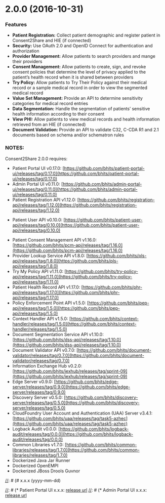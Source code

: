 <a name="2.0.0"></a>
# 2.0.0 (2016-10-31)

### Features

* **Patient Registration:** Collect patient demographic and register patient in Consent2Share and HIE (if connected)
* **Security:** Use OAuth 2.0 and OpenID Connect for authentication and authorization
* **Provider Management:** Allow patients to search providers and mange their providers
* **Consent Management:** Allow patients to create, sign, and revoke consent policies that determine the level of privacy applied to the patient’s health record when it is shared between providers
* **Try Policy:** Allow patients to Try Their Policy against their medical record or a sample medical record in order to view the segmented medical record
* **Value Set Management:** Provide an API to determine sensitivity categories for medical record entries
* **Data Segmentation:** Handle the segmentation of patients’ sensitive health information according to their consent
* **View PHI:** Allow patients to view medical records and health information retrieved from an HIE (if connected)
* **Document Validation:** Provide an API to validate C32, C-CDA R1 and 2.1 documents based on schema and/or schematron rules

### NOTES:

Consent2Share 2.0.0 requires:

* Patient Portal UI v0.17.0: [https://github.com/bhits/patient-portal-ui/releases/tag/0.17.0](https://github.com/bhits/patient-portal-ui/releases/tag/0.17.0)
* Admin Portal UI v0.11.0: [https://github.com/bhits/admin-portal-ui/releases/tag/0.11.0](https://github.com/bhits/admin-portal-ui/releases/tag/0.11.0)
* Patient Registration API v1.12.0: [https://github.com/bhits/registration-api/releases/tag/1.12.0](https://github.com/bhits/registration-api/releases/tag/1.12.0)
+ Patient User API v0.10.0: [https://github.com/bhits/patient-user-api/releases/tag/0.10.0](https://github.com/bhits/patient-user-api/releases/tag/0.10.0)
* Patient Consent Management API v1.16.0: [https://github.com/bhits/pcm-api/releases/tag/1.16.0](https://github.com/bhits/pcm-api/releases/tag/1.16.0)
* Provider Lookup Service API v1.8.0: [https://github.com/bhits/pls-api/releases/tag/1.8.0](https://github.com/bhits/pls-api/releases/tag/1.8.0)
* Try My Policy API v1.11.0: [https://github.com/bhits/try-policy-api/releases/tag/1.11.0](https://github.com/bhits/try-policy-api/releases/tag/1.11.0)
* Patient Health Record API v1.17.0: [https://github.com/bhits/phr-api/releases/tag/1.17.0](https://github.com/bhits/phr-api/releases/tag/1.17.0)
* Policy Enforcement Point API v1.5.0: [https://github.com/bhits/pep-api/releases/tag/1.5.0](https://github.com/bhits/pep-api/releases/tag/1.5.0)
* Context Handler API v1.5.0: [https://github.com/bhits/context-handler/releases/tag/1.5.0](https://github.com/bhits/context-handler/releases/tag/1.5.0)
* Document Segmentation Service API v1.10.0: [https://github.com/bhits/dss-api/releases/tag/1.10.0](https://github.com/bhits/dss-api/releases/tag/1.10.0)
* Document Validator API v0.7.0: [https://github.com/bhits/document-validator/releases/tag/0.7.0](https://github.com/bhits/document-validator/releases/tag/0.7.0)
* Information Exchange Hub v0.2.0: [https://github.com/bhits/iexhub/releases/tag/sprint-09](https://github.com/bhits/iexhub/releases/tag/sprint-09)
* Edge Server v0.9.0: [https://github.com/bhits/edge-server/releases/tag/0.9.0](https://github.com/bhits/edge-server/releases/tag/0.9.0)
* Discovery Server v0.5.0: [https://github.com/bhits/discovery-server/releases/tag/0.5.0](https://github.com/bhits/discovery-server/releases/tag/0.5.0)
* CloudFoundry User Account and Authentication (UAA) Server v3.4.1: [https://github.com/bhits/uaa/releases/tag/task5-azhec](https://github.com/bhits/uaa/releases/tag/task5-azhec)
* Logback Audit v0.0.0: [https://github.com/bhits/logback-audit/releases/tag/0.0.0](https://github.com/bhits/logback-audit/releases/tag/0.0.0)
* Common Libraries v1.7.0: [https://github.com/bhits/common-libraries/releases/tag/1.7.0](https://github.com/bhits/common-libraries/releases/tag/1.7.0)
* Dockerized Java Jar Runner
* Dockerized OpenEMPI
* Dockerized JBoss Drools Guvnor


[//]: # (The followings are commented out full template for Release Notes, for each new release, using this)
[//]: # (template to fill out information and put the Release Notes at the top of this file.)
[//]: # (And also paste the new Release Notes as inline description when creating the new Github release)
[//]: # (in consent2share Github repository's release tab.)

[//]: # (<a name="x.x.x"></a>)
[//]: # (# x.x.x (yyyy-mm-dd)

[//]: # (### Features)

[//]: # (* **pcm-api:** provide what feature)
[//]: # (* **pls-api:** implement what feature)


[//]: # (### Bug Fixes)

[//]: # (* **pcm-api:** fix what)
[//]: # (* **pls-api:** fix what)


[//]: # (### Code Refactoring)

[//]: # (* **pcm-api:** remove what)
[//]: # (* **pcm-api:** refactor what)


[//]: # (### BREAKING CHANGES)

[//]: # (* **pcm-api:** break change )
[//]: # (* **pcm-api:** refactor what)

[//]: # (### NOTES:)

[//]: # (Consent2Share x.x.x requires:)

[//]: # (* Patient Portal UI x.x.x: [release url](http://)
[//]: # (* Admin Portal UI x.x.x: [release url](http://)
